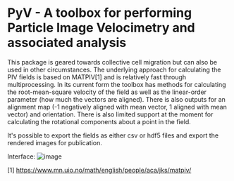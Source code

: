 # PyV - A toolbox for performing Particle Image Velocimetry and associated analysis

This package is geared towards collective cell migration but can also be used in other circumstances. The underlying approach for calculating the PIV fields is based on MATPIV[1] and is relatively fast through multiprocessing. In its current form the toolbox has methods for calculating the root-mean-square velocity of the field as well as the linear-order parameter (how much the vectors are aligned). There is also outputs for an alignment map (-1 negatively aligned with mean vector, 1 aligned with mean vector) and orientation. There is also limited support at the moment for calculating the rotational components about a point in the field.

It's possible to export the fields as either csv or hdf5 files and export the rendered images for publication.

Interface:
![image](https://user-images.githubusercontent.com/45679976/184342965-eb81eb7b-d3a8-4ab6-b8f6-6ce00a6becd9.png)

[1] https://www.mn.uio.no/math/english/people/aca/jks/matpiv/
